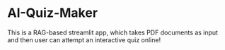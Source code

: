 # AI-Quiz-Maker
This is a RAG-based streamlit app, which takes PDF documents as input and then user can attempt an interactive quiz online!
